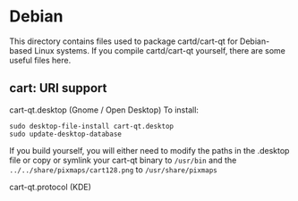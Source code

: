 
Debian
====================
This directory contains files used to package cartd/cart-qt
for Debian-based Linux systems. If you compile cartd/cart-qt yourself, there are some useful files here.

## cart: URI support ##


cart-qt.desktop  (Gnome / Open Desktop)
To install:

	sudo desktop-file-install cart-qt.desktop
	sudo update-desktop-database

If you build yourself, you will either need to modify the paths in
the .desktop file or copy or symlink your cart-qt binary to `/usr/bin`
and the `../../share/pixmaps/cart128.png` to `/usr/share/pixmaps`

cart-qt.protocol (KDE)

